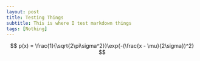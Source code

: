 ```yaml
---
layout: post
title: Testing Things
subtitle: This is where I test markdown things
tags: [Nothing]
---
```


$$ p(x) = \frac{1}{\sqrt{2\pi\sigma^2}}\exp{-(\frac{x - \mu}{2\sigma})^2} $$
